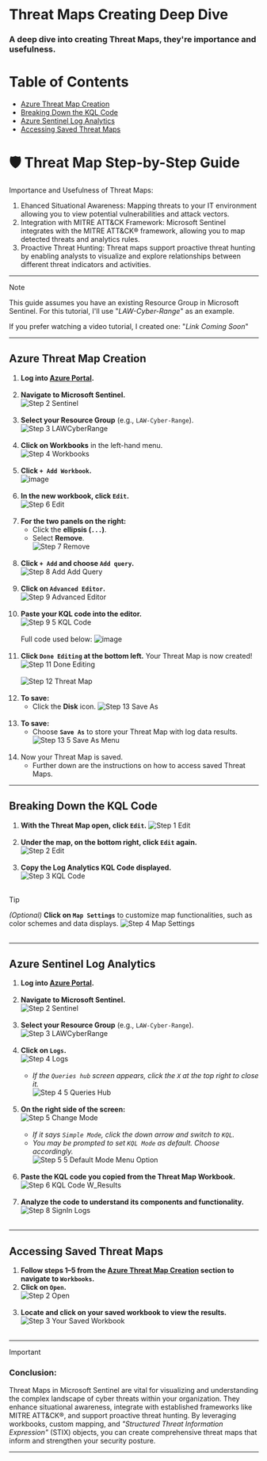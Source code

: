 # Threat Maps Creating Deep Dive
### A deep dive into creating Threat Maps, they're importance and usefulness.

# Table of Contents

- [Azure Threat Map Creation](#Azure-Threat-Map-Creation)
- [Breaking Down the KQL Code](#Breaking-Down-the-KQL-Code)
- [Azure Sentinel Log Analytics](#Azure-Sentinel-Log-Analytics)
- [Accessing Saved Threat Maps](#Accessing-Saved-Threat-Maps)

# 🛡️ Threat Map Step-by-Step Guide

Importance and Usefulness of Threat Maps:
1. Ehanced Situational Awareness: Mapping threats to your IT environment allowing you to view potential vulnerabilities and attack vectors.<BR>
2. Integration with MITRE ATT&CK Framework: Microsoft Sentinel integrates with the MITRE ATT&CK® framework, allowing you to map detected threats and analytics rules.<BR>
3. Proactive Threat Hunting: Threat maps support proactive threat hunting by enabling analysts to visualize and explore relationships between different threat indicators and activities.<BR>
---
> [!NOTE]
> This guide assumes you have an existing Resource Group in Microsoft Sentinel. For this tutorial, I'll use "_LAW-Cyber-Range_" as an example.
> 
> If you prefer watching a video tutorial, I created one: "_Link Coming Soon_"

---

## Azure Threat Map Creation

1. **Log into [Azure Portal](https://portal.azure.com/).**<BR><BR>
2. **Navigate to Microsoft Sentinel.**<BR>
   ![Step 2 Sentinel](https://github.com/user-attachments/assets/a6a705d1-5389-4bd0-bc47-f83bc6f61606)<BR><BR>
3. **Select your Resource Group** (e.g., `LAW-Cyber-Range`).<BR>
   ![Step 3 LAWCyberRange](https://github.com/user-attachments/assets/3276edc6-0d2b-4353-b1f7-23dd91e40547)<BR><BR>
4. **Click on Workbooks** in the left-hand menu.<BR>
   ![Step 4 Workbooks](https://github.com/user-attachments/assets/b744233d-1074-4035-a64e-edfc2a877d4f)<BR><BR>
5. **Click `+ Add Workbook`.**<BR>
    ![image](https://github.com/user-attachments/assets/aed1a8d3-6cab-4bf1-8247-6c9b08d53596)<BR><BR>
6. **In the new workbook, click `Edit`.**<BR>
   ![Step 6 Edit](https://github.com/user-attachments/assets/fffc152a-c85a-47b8-9564-df8001c5ff68)<BR><BR>
7. **For the two panels on the right:**
   - Click the **ellipsis (`...`)**.
   - Select **Remove**.<BR>
   ![Step 7 Remove](https://github.com/user-attachments/assets/3c6150eb-3312-400a-9ffe-1d277a03f89b)<BR><BR>
8.    **Click `+ Add` and choose `Add query`.**<BR>
  ![Step 8 Add   Add Query](https://github.com/user-attachments/assets/59d8549c-a6ab-4cb4-b715-aa8071cbc391)<BR><BR>
9. **Click on `Advanced Editor`.**<BR>
    ![Step 9 Advanced Editor](https://github.com/user-attachments/assets/2899f7fd-1210-47e4-97da-a2f5f1847be4)<BR><BR>
10. **Paste your KQL code into the editor.**<BR>
    ![Step 9 5 KQL Code](https://github.com/user-attachments/assets/15f98f99-c95e-42b4-a848-46e0dfcafc72)<BR><BR>
    Full code used below:
    ![image](https://github.com/user-attachments/assets/340053f4-9e99-4184-8b58-8826241d904f)<BR><BR>
11. **Click `Done Editing` at the bottom left.** Your Threat Map is now created!<BR>
    ![Step 11 Done Editing](https://github.com/user-attachments/assets/c9ab3840-8b8a-474c-b72f-9db6df9e9150)<BR><BR>
    ![Step 12 Threat Map](https://github.com/user-attachments/assets/bd41cee1-5072-476e-8641-a4b7b93ec6fa)<BR><BR>
12. **To save:**
    - Click the **Disk** icon.
      ![Step 13 Save As](https://github.com/user-attachments/assets/c9aaddab-ca6e-4ff5-b513-8adc09e40952)<BR><BR>
13. **To save:**
    - Choose **`Save As`** to store your Threat Map with log data results.<BR>
      ![Step 13 5 Save As Menu](https://github.com/user-attachments/assets/7ead0f34-939d-46c9-a042-863276b7cb7f)<BR><BR>
14. Now your Threat Map is saved.
    - Further down are the instructions on how to access saved Threat Maps.


---

## Breaking Down the KQL Code

1. **With the Threat Map open, click `Edit`.**
   ![Step 1 Edit](https://github.com/user-attachments/assets/a0795ac5-c013-4215-93e1-10c314f805a3)<BR><BR>
3. **Under the map, on the bottom right, click `Edit` again.**<BR>
   ![Step 2 Edit](https://github.com/user-attachments/assets/a6afd16c-b81d-417c-b0c8-fbd35327e4fe)<BR><BR>
5. **Copy the Log Analytics KQL Code displayed.**<BR>
   ![Step 3 KQL Code](https://github.com/user-attachments/assets/c2838f53-1b75-4723-bc47-cd97edcdcf2a)<BR><BR>
> [!TIP]
>  *(Optional)* **Click on `Map Settings`** to customize map functionalities, such as color schemes and data displays.
  ![Step 4 Map Settings](https://github.com/user-attachments/assets/eb008a53-6b3b-4c41-87fc-0440954020e3)<BR><BR>


---

## Azure Sentinel Log Analytics

1. **Log into [Azure Portal](https://portal.azure.com/).**<BR><BR>
2. **Navigate to Microsoft Sentinel.**<BR>
   ![Step 2 Sentinel](https://github.com/user-attachments/assets/0a372fd4-20e0-4722-8477-db0aa5047bc3)<BR><BR>
3. **Select your Resource Group** (e.g., `LAW-Cyber-Range`).<BR>
   ![Step 3 LAWCyberRange](https://github.com/user-attachments/assets/ad8b62d9-a657-4c20-af08-d0fc0a0bb823)<BR><BR>
4. **Click on `Logs`.**<BR>
   ![Step 4 Logs](https://github.com/user-attachments/assets/615aeba8-4971-4d89-b765-1e6d779b4127)<BR><BR>
   - *If the `Queries hub` screen appears, click the `X` at the top right to close it.*<BR>
   ![Step 4 5 Queries Hub](https://github.com/user-attachments/assets/8f7873ab-0aa7-48ad-8661-be78c146ff39)<BR><BR>
5. **On the right side of the screen:**<BR>
   ![Step 5 Change Mode](https://github.com/user-attachments/assets/d3b18af8-176f-4ae8-b4a9-245f53ba66d3)<BR><BR>
   - *If it says `Simple Mode`, click the down arrow and switch to `KQL`.*
   - *You may be prompted to set `KQL Mode` as default. Choose accordingly.*<BR>
   ![Step 5 5 Default Mode Menu Option](https://github.com/user-attachments/assets/ea896b5f-c876-4a23-bd27-c6cefc7da179)<BR><BR>
6. **Paste the KQL code you copied from the Threat Map Workbook.**<BR>
    ![Step 6 KQL Code W_Results](https://github.com/user-attachments/assets/5676076d-70a5-4f1b-87b7-10fc508c351b)<BR><BR>
7. **Analyze the code to understand its components and functionality.**<BR>
    ![Step 8 SignIn Logs](https://github.com/user-attachments/assets/e162479c-de58-4c97-a51a-6243ef13252b)<BR><BR>

---

## Accessing Saved Threat Maps

1. **Follow steps 1–5 from the [Azure Threat Map Creation](#-azure-threat-map-creation) section to navigate to `Workbooks`.**
2. **Click on `Open`.**<BR>
   ![Step 2 Open](https://github.com/user-attachments/assets/3df122e1-6fab-43df-a69b-e97c28686c7f)<BR><BR>
3. **Locate and click on your saved workbook to view the results.**<BR>
   ![Step 3 Your Saved Workbook](https://github.com/user-attachments/assets/f3c413c8-8b03-46d0-abe3-2bedd513e041)<BR><BR>

---
> [!IMPORTANT]
> ### Conclusion:
> Threat Maps in Microsoft Sentinel are vital for visualizing and understanding the complex landscape of cyber threats within your organization. They enhance situational awareness, integrate with established frameworks like MITRE ATT&CK®, and support proactive threat hunting. By leveraging workbooks, custom mapping, and _"Structured Threat Information Expression"_ (STIX) objects, you can create comprehensive threat maps that inform and strengthen your security posture.
---
